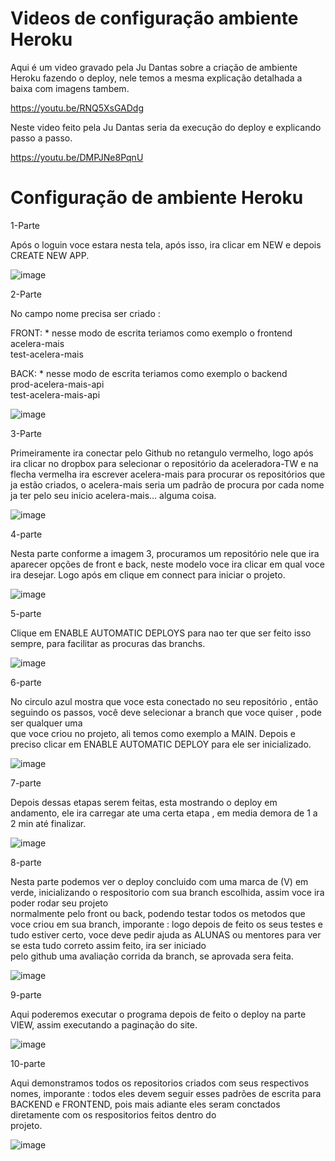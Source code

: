 
# Videos de configuração ambiente Heroku

Aqui é um video gravado pela Ju Dantas sobre a criação de ambiente Heroku fazendo o deploy, nele temos a mesma explicação detalhada a baixa com imagens tambem.

https://youtu.be/RNQ5XsGADdg

Neste video feito pela Ju Dantas seria da execução do deploy e explicando passo a passo.

https://youtu.be/DMPJNe8PqnU


# Configuração de ambiente Heroku

1-Parte   

Após o loguin voce estara nesta tela, após isso, ira clicar em NEW e depois CREATE NEW APP.


![image](https://user-images.githubusercontent.com/81186935/136805150-a5e971ae-f75f-4e48-a005-84c3f3104c92.png)

2-Parte   

No campo nome precisa ser criado : 

FRONT: * nesse modo de escrita teriamos como exemplo o frontend   
acelera-mais   
test-acelera-mais   

BACK: * nesse modo de escrita teriamos como exemplo o backend   
prod-acelera-mais-api   
test-acelera-mais-api   


![image](https://user-images.githubusercontent.com/81186935/136805438-7626d9e1-8fc3-4503-a724-3ab1af516ea7.png)

3-Parte   

Primeiramente ira conectar pelo Github no retangulo vermelho, logo após ira clicar no dropbox para selecionar o repositório da aceleradora-TW e na flecha vermelha
ira escrever acelera-mais para procurar os repositórios que ja estão criados, o acelera-mais seria um padrão de procura por cada nome ja ter pelo seu inicio acelera-mais... alguma coisa.

![image](https://user-images.githubusercontent.com/81186935/136807493-f93bd69b-f9c3-438c-8ec2-347b751cef1e.png)

4-parte   

Nesta parte conforme a imagem 3, procuramos um repositório nele que ira aparecer opções de front e back, neste modelo voce ira clicar em qual voce ira desejar.
Logo após em clique em connect para iniciar o projeto.

![image](https://user-images.githubusercontent.com/81186935/136809495-3012b043-326a-4be2-81b6-769e51a1f1da.png)

5-parte  

Clique em ENABLE AUTOMATIC DEPLOYS para nao ter que ser feito isso sempre, para facilitar as procuras das branchs.

![image](https://user-images.githubusercontent.com/81186935/136823530-d1f2534d-58af-4fed-add8-a3149b83df06.png)

6-parte   

No circulo azul mostra que voce esta conectado no seu repositório , então seguindo os passos, você deve selecionar a branch que voce quiser , pode ser qualquer uma   
que voce criou no projeto, ali temos como exemplo a MAIN. Depois e preciso clicar em ENABLE AUTOMATIC DEPLOY para ele ser inicializado.

![image](https://user-images.githubusercontent.com/81186935/136825160-9c04aedd-cd64-4a9c-be9f-cc8088214515.png)


7-parte   

Depois dessas etapas serem feitas, esta mostrando o deploy em andamento, ele ira carregar ate uma certa etapa , em media demora de 1 a 2 min até finalizar.

![image](https://user-images.githubusercontent.com/81186935/136824382-7cfa3459-b79c-4392-8863-1a76d143346c.png)


8-parte  

Nesta parte podemos ver o deploy concluido com uma marca de (V) em verde, inicializando o respositorio com sua branch escolhida, assim voce ira poder rodar seu projeto  
normalmente pelo front ou back, podendo testar todos os metodos que voce criou em sua branch, imporante :
logo depois de feito os seus testes e tudo estiver certo, voce deve pedir ajuda as ALUNAS ou mentores para ver se esta tudo correto assim feito, ira ser iniciado   
pelo github uma avaliação corrida da branch, se aprovada sera feita.

![image](https://user-images.githubusercontent.com/81186935/136826728-a47c46be-edb1-4b26-ba6a-2f8f1e59a34b.png)

9-parte

Aqui poderemos executar o programa depois de feito o deploy na parte VIEW, assim executando a paginação do site.

![image](https://user-images.githubusercontent.com/81186935/137144873-2fe0a0df-caf9-4107-8c2f-1edb316ecebc.png)

10-parte  

Aqui demonstramos todos os repositorios criados com seus respectivos nomes, imporante :
todos eles devem seguir esses padrões de escrita para BACKEND e FRONTEND, pois mais adiante eles seram conctados diretamente com os respositorios feitos dentro do   
projeto.

![image](https://user-images.githubusercontent.com/81186935/136825546-4b0d55cf-16bb-4b41-85bb-b1852b419376.png)






